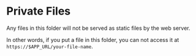 # Private Files

Any files in this folder will not be served as static files by the web server.

In other words, if you put a file in this folder, you can not access it at `https://$APP_URL/your-file-name`.
